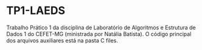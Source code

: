 # TP1-LAEDS
Trabalho Prático 1 da disciplina de Laboratório de Algoritmos e Estrutura de Dados 1 do CEFET-MG (ministrada por Natália Batista).
O código principal dos arquivos auxiliares está na pasta C files.
